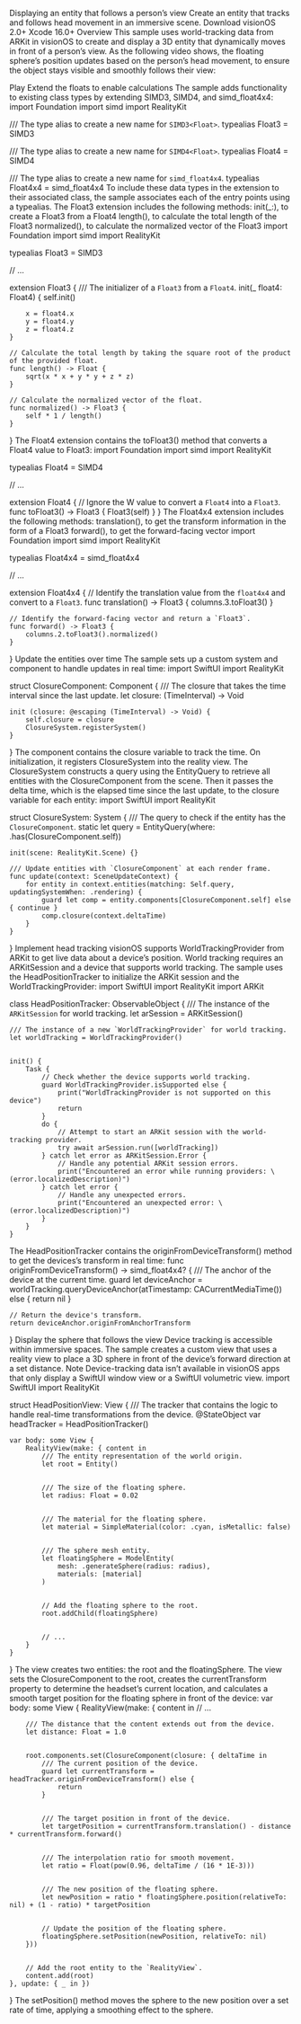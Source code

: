 Displaying an entity that follows a person’s view
Create an entity that tracks and follows head movement in an immersive scene.
Download
visionOS 2.0+
Xcode 16.0+
Overview
This sample uses world-tracking data from ARKit in visionOS to create and display a 3D entity that dynamically moves in front of a person’s view. As the following video shows, the floating sphere’s position updates based on the person’s head movement, to ensure the object stays visible and smoothly follows their view:

Play
Extend the floats to enable calculations
The sample adds functionality to existing class types by extending SIMD3<Float>, SIMD4<Float>, and simd_float4x4:
import Foundation
import simd
import RealityKit


/// The type alias to create a new name for `SIMD3<Float>`.
typealias Float3 = SIMD3<Float>


/// The type alias to create a new name for `SIMD4<Float>`.
typealias Float4 = SIMD4<Float>


/// The type alias to create a new name for `simd_float4x4`.
typealias Float4x4 = simd_float4x4
To include these data types in the extension to their associated class, the sample associates each of the entry points using a typealias.
The Float3 extension includes the following methods:
init(_:), to create a Float3 from a Float4
length(), to calculate the total length of the Float3
normalized(), to calculate the normalized vector of the Float3
import Foundation
import simd
import RealityKit


typealias Float3 = SIMD3<Float>


// ...


extension Float3 {
    /// The initializer of a `Float3` from a `Float4`.
    init(_ float4: Float4) {
        self.init()
        
        x = float4.x
        y = float4.y
        z = float4.z
    }
    
    // Calculate the total length by taking the square root of the product of the provided float.
    func length() -> Float {
        sqrt(x * x + y * y + z * z)
    }
    
    // Calculate the normalized vector of the float.
    func normalized() -> Float3 {
        self * 1 / length()
    }
}
The Float4 extension contains the toFloat3() method that converts a Float4 value to Float3:
import Foundation
import simd
import RealityKit


typealias Float4 = SIMD4<Float>


// ...


extension Float4 {
    // Ignore the W value to convert a `Float4` into a `Float3`.
    func toFloat3() -> Float3 {
        Float3(self)
    }
}
The Float4x4 extension includes the following methods:
translation(), to get the transform information in the form of a Float3
forward(), to get the forward-facing vector
import Foundation
import simd
import RealityKit


typealias Float4x4 = simd_float4x4


// ...


extension Float4x4 {
    // Identify the translation value from the `float4x4` and convert to a `Float3`.
    func translation() -> Float3 {
        columns.3.toFloat3()
    }
    
    // Identify the forward-facing vector and return a `Float3`.
    func forward() -> Float3 {
        columns.2.toFloat3().normalized()
    }
}
Update the entities over time
The sample sets up a custom system and component to handle updates in real time:
import SwiftUI
import RealityKit


struct ClosureComponent: Component {
    /// The closure that takes the time interval since the last update.
    let closure: (TimeInterval) -> Void


    init (closure: @escaping (TimeInterval) -> Void) {
        self.closure = closure
        ClosureSystem.registerSystem()
    }
}
The component contains the closure variable to track the time. On initialization, it registers ClosureSystem into the reality view.
The ClosureSystem constructs a query using the EntityQuery to retrieve all entities with the ClosureComponent from the scene. Then it passes the delta time, which is the elapsed time since the last update, to the closure variable for each entity:
import SwiftUI
import RealityKit


struct ClosureSystem: System {
    /// The query to check if the entity has the `ClosureComponent`.
    static let query = EntityQuery(where: .has(ClosureComponent.self))
    
    init(scene: RealityKit.Scene) {}
    
    /// Update entities with `ClosureComponent` at each render frame.
    func update(context: SceneUpdateContext) {
        for entity in context.entities(matching: Self.query, updatingSystemWhen: .rendering) {
            guard let comp = entity.components[ClosureComponent.self] else { continue }
            comp.closure(context.deltaTime)
        }
    }
}
Implement head tracking
visionOS supports WorldTrackingProvider from ARKit to get live data about a device’s position. World tracking requires an ARKitSession and a device that supports world tracking. The sample uses the HeadPositionTracker to initialize the ARKit session and the WorldTrackingProvider:
import SwiftUI
import RealityKit
import ARKit


class HeadPositionTracker: ObservableObject {
    /// The instance of the `ARKitSession` for world tracking.
    let arSession = ARKitSession()


    /// The instance of a new `WorldTrackingProvider` for world tracking.
    let worldTracking = WorldTrackingProvider()


    init() {
        Task {
            // Check whether the device supports world tracking.
            guard WorldTrackingProvider.isSupported else {
                print("WorldTrackingProvider is not supported on this device")
                return
            }
            do {
                // Attempt to start an ARKit session with the world-tracking provider.
                try await arSession.run([worldTracking])
            } catch let error as ARKitSession.Error {
                // Handle any potential ARKit session errors.
                print("Encountered an error while running providers: \(error.localizedDescription)")
            } catch let error {
                // Handle any unexpected errors.    
                print("Encountered an unexpected error: \(error.localizedDescription)")
            }
        }
    }
The HeadPositionTracker contains the originFromDeviceTransform() method to get the devices’s transform in real time:
func originFromDeviceTransform() -> simd_float4x4? {
    /// The anchor of the device at the current time.
    guard let deviceAnchor = worldTracking.queryDeviceAnchor(atTimestamp: CACurrentMediaTime()) else {
        return nil
    }


    // Return the device's transform.
    return deviceAnchor.originFromAnchorTransform
}
Display the sphere that follows the view
Device tracking is accessible within immersive spaces. The sample creates a custom view that uses a reality view to place a 3D sphere in front of the device’s forward direction at a set distance.
Note
Device-tracking data isn’t available in visionOS apps that only display a SwiftUI window view or a SwiftUI volumetric view.
import SwiftUI
import RealityKit


struct HeadPositionView: View {
    /// The tracker that contains the logic to handle real-time transformations from the device.
    @StateObject var headTracker = HeadPositionTracker()


    var body: some View {
        RealityView(make: { content in
            /// The entity representation of the world origin.
            let root = Entity()


            /// The size of the floating sphere.
            let radius: Float = 0.02


            /// The material for the floating sphere.
            let material = SimpleMaterial(color: .cyan, isMetallic: false)


            /// The sphere mesh entity.
            let floatingSphere = ModelEntity(
                mesh: .generateSphere(radius: radius),
                materials: [material]
            )


            // Add the floating sphere to the root.
            root.addChild(floatingSphere)


            // ...
        }
    }
}
The view creates two entities: the root and the floatingSphere.
The view sets the ClosureComponent to the root, creates the currentTransform property to determine the headset’s current location, and calculates a smooth target position for the floating sphere in front of the device:
var body: some View {
    RealityView(make: { content in
        // ...
    
        /// The distance that the content extends out from the device.
        let distance: Float = 1.0


        root.components.set(ClosureComponent(closure: { deltaTime in
            /// The current position of the device.
            guard let currentTransform = headTracker.originFromDeviceTransform() else {
                return
            }


            /// The target position in front of the device.
            let targetPosition = currentTransform.translation() - distance * currentTransform.forward()


            /// The interpolation ratio for smooth movement.
            let ratio = Float(pow(0.96, deltaTime / (16 * 1E-3)))


            /// The new position of the floating sphere.
            let newPosition = ratio * floatingSphere.position(relativeTo: nil) + (1 - ratio) * targetPosition


            // Update the position of the floating sphere.
            floatingSphere.setPosition(newPosition, relativeTo: nil)
        }))


        // Add the root entity to the `RealityView`.
        content.add(root)
    }, update: { _ in })
}
The setPosition() method moves the sphere to the new position over a set rate of time, applying a smoothing effect to the sphere.
